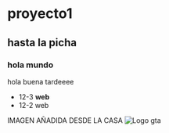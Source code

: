 # proyecto1
## hasta la picha
### hola mundo

hola buena tardeeee
- 12-3 **web**
- 12-2 web


IMAGEN AÑADIDA DESDE LA CASA
![Logo gta](Downloads\download.jpg)
